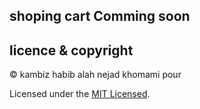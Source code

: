 ## shoping cart Comming soon

## licence & copyright

© kambiz habib alah nejad khomami pour

Licensed under the [MIT Licensed](liyo0on).
